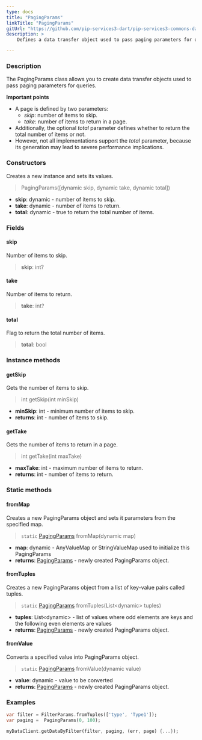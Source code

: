 ```yaml
---
type: docs
title: "PagingParams"
linkTitle: "PagingParams"
gitUrl: "https://github.com/pip-services3-dart/pip-services3-commons-dart"
description: > 
    Defines a data transfer object used to pass paging parameters for queries.

---
```


### Description

The PagingParams class allows you to create data transfer objects used to pass paging parameters for queries.

**Important points**

- A page is defined by two parameters:
    - *skip*: number of items to skip.
    - *take*: number of items to return in a page.
 - Additionally, the optional *total* parameter defines whether to return the total number of items or not.
 - However, not all implementations support the *total* parameter, because its generation may lead to severe performance implications.

### Constructors
Creates a new instance and sets its values.

> PagingParams([dynamic skip, dynamic take, dynamic total])

- **skip**: dynamic - number of items to skip.
- **take**: dynamic - number of items to return. 
- **total**: dynamic - true to return the total number of items.


### Fields

<span class="hide-title-link">

#### skip
Number of items to skip.
> **skip**: int?

#### take
Number of items to return. 
> **take**: int?

#### total
Flag to return the total number of items.
> **total**: bool

</span>


### Instance methods

#### getSkip
Gets the number of items to skip.

> int getSkip(int minSkip)

- **minSkip**: int - minimum number of items to skip.
- **returns**: int - number of items to skip.


#### getTake
Gets the number of items to return in a page.

> int getTake(int maxTake)

- **maxTake**: int - maximum number of items to return.
- **returns**: int - number of items to return.

### Static methods

#### fromMap
Creates a new PagingParams object and sets it parameters from the specified map.

> `static` [PagingParams]() fromMap(dynamic map)

- **map**: dynamic - AnyValueMap or StringValueMap used to initialize this PagingParams
- **returns**: [PagingParams]() - newly created PagingParams object.


#### fromTuples
Creates a new PagingParams object from a list of key-value pairs called tuples.

> `static` [PagingParams]() fromTuples(List\<dynamic\> tuples)

- **tuples**: List\<dynamic\> - list of values where odd elements are keys and the following even elements are values
- **returns**: [PagingParams]() - newly created PagingParams object.


#### fromValue
Converts a specified value into PagingParams object.

> `static` [PagingParams]() fromValue(dynamic value)

- **value**: dynamic - value to be converted
- **returns**: [PagingParams]() - newly created PagingParams object.

### Examples

```dart
var filter = FilterParams.fromTuples(['type', 'Type1']);
var paging =  PagingParams(0, 100);

myDataClient.getDataByFilter(filter, paging, (err, page) {...});

```
